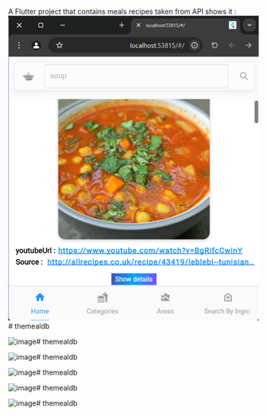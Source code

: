 A Flutter project that contains meals recipes taken from API shows it :
![image](https://github.com/NadaShhada/MealsApp/blob/main/%E2%80%AAlocalhost_53815_%23_%20-%20Google%20Chrome%E2%80%AC%2012_14_2024%2011_58_43%20%D9%85.png?raw=true)# themealdb

![image]([https://github.com/user-attachments/assets/3d5bd7a3-ffa3-499d-96e8-341d101d9fbf](https://github.com/NadaShhada/MealsApp/blob/main/%E2%80%AAlocalhost_53815_%23_%20-%20Google%20Chrome%E2%80%AC%2012_14_2024%2011_58_58%20%D9%85.png?raw=true))# themealdb

![image]([https://github.com/user-attachments/assets/3d5bd7a3-ffa3-499d-96e8-341d101d9fbf](https://github.com/NadaShhada/MealsApp/blob/main/%E2%80%AAlocalhost_53815_%23_%20-%20Google%20Chrome%E2%80%AC%2012_14_2024%2011_59_40%20%D9%85.png?raw=true))# themealdb

![image]([https://github.com/user-attachments/assets/3d5bd7a3-ffa3-499d-96e8-341d101d9fbf](https://github.com/NadaShhada/MealsApp/blob/main/%E2%80%AAlocalhost_53815_%23_%20-%20Google%20Chrome%E2%80%AC%2012_15_2024%2012_00_12%20%D8%B5.png?raw=true))# themealdb

![image]([https://github.com/user-attachments/assets/3d5bd7a3-ffa3-499d-96e8-341d101d9fbf](https://github.com/NadaShhada/MealsApp/blob/main/%E2%80%AAlocalhost_53815_%23_%20-%20Google%20Chrome%E2%80%AC%2012_15_2024%2012_00_40%20%D8%B5.png?raw=true))# themealdb

![image](https://github.com/user-attachments/assets/3d5bd7a3-ffa3-499d-96e8-341d101d9fbf)# themealdb






